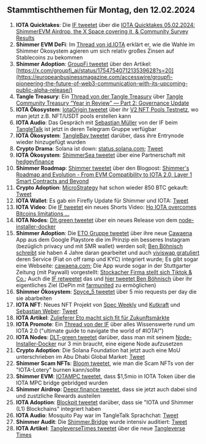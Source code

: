 ## Stammtischthemen für Montag, den 12.02.2024

1. **IOTA Quicktakes**: Die [IF tweetet]() über die [IOTA Quicktakes 05.02.2024: ShimmerEVM Airdrop, the X Space covering it, & Community Survey Results](https://www.youtube.com/watch?v=8ofEFbDiVHc)
2. **Shimmer EVM DeFi**: Im [Thread von id.IOTA](https://x.com/id_iota/status/1754619563331944822?s=20) erklärt er, wie die Wahle im Shimmer Ökosystem agieren um sich relativ großes Zinsen auf Stablecoins zu bekommen
3. **Shimmer Adoption**: [GroupFi tweetet](https://x.com/groupfi_ai/status/1754754071213539628?s=20) über den Artikel: [https://x.com/groupfi_ai/status/1754754071213539628?s=20](https://europeanbusinessmagazine.com/accesswire/groupfi-pioneering-the-future-of-web3-communication-with-its-upcoming-public-alpha-release/)
4. **Tangle Treasury**: Ein [Thread von der Tangle Treasury](https://x.com/TangleTreasury/status/1754670543184269778?s=20) über [Tangle Community Treasury “Year in Review” — Part 2: Governance Update](https://medium.com/@jamesjdsutton/tangle-community-treasury-year-in-review-part-2-governance-update-d0bd987a24c8)
5. **IOTA Ökosystem**: [IotaOrigin tweetet](https://x.com/origin_iota/status/1754774950664151438?s=20) über ihr [V2 NFT Pools Testnetz](https://set.snippool.xyz/Collections), wo man jetzt z.B. NFT/USDT pools erstellen kann
6. **IOTA Audio**: Das Gespräch mit [Sebastian Müller](https://twitter.com/NaitsabesMue) von der IF beim [TangleTalk](https://twitter.com/tangle_talk) ist jetzt in deren Telegram Gruppe verfügbar
7. **IOTA Ökosystem**: [TangleBay tweetet](https://x.com/tanglebay/status/1754822641356058864?s=20) darüber, dass ihre Entrynode wieder hinzugefügt wurden
8. **Crypto Drama**: Solana ist down: [status.solana.com](https://status.solana.com/); [Tweet](https://twitter.com/SolanaStatus/status/1754813351945789491)
9. **IOTA Ökosystem**: [ShimmerSea tweetet](https://x.com/ShimmerSeaDEX/status/1754848610779353479?s=20) über eine Partnerschaft mit [hedgeyfinance](https://twitter.com/hedgeyfinance)
10. **Shimmer Roadmap**: [Shimmer tweetet](https://x.com/shimmernet/status/1754867552746881491?s=20) über den Blogpost: [Shimmer's Roadmap and Evolution - From EVM Compatibility to IOTA 2.0, Layer 1 Smart Contracts and Beyond](https://blog.shimmer.network/shimmers-roadmap-and-evolution/)
11. **Crypto Adoption**: [MicroStrategy](https://twitter.com/MicroStrategy) hat schon wieder 850 BTC gekauft: [Tweet](https://x.com/saylor/status/1754976122607980726?s=20)
12. **IOTA Wallet**: Es gab ein Firefly Update für Shimmer und IOTA: [Tweet](https://x.com/Vrom14286662/status/1754947049890447396?s=20)
13. **IOTA Video**: Die [IF tweetet](https://x.com/iota/status/1754913093589623191?s=20) ein neues Shorts Video: [Ho IOTA overcomes Bitcoins limitations ...](https://www.youtube.com/shorts/kHHaoFYmKDc)
14. **IOTA Nodes**: [Dlt.green tweetet](https://x.com/dlt_green/status/1754985924029456851?s=20) über ein neues Release von dem [node-installer-docker](https://github.com/dlt-green/node-installer-docker)
15. **Shimmer Adoption**: Die [ETO Gruppe tweetet](https://x.com/EtoGruppe/status/1755125561846874304?s=20) über ihre neue [Cawaena](https://play.google.com/store/search?q=cawaena&c=apps&gl=DE) App aus dem Google Playstore die im Prinzip ein besseres Instagram (bezüglich privacy und mit SMR wallet) werden soll; [Ben Böhnisch schreibt](https://x.com/BenBoenisch/status/1755144561502904825?s=20) sie haben 4 Jahre daran gearbeitet und auch [viviswap gratuliert](https://x.com/viviswapcom/status/1755148061028839903?s=20) deren Service (Fiat on off ramp und KYC) integriert wurde; Es gibt sogar eine Webseite: [cawaena.com](https://cawaena.com/#/main/home); Die App wurde sogar in der Stuttgarter Zeitung (mit Paywall) vorgestellt: [Stockacher Firma stellt sich Tiktok & Co.](https://www.stuttgarter-zeitung.de/inhalt.neue-app-entwickelt-stockacher-firma-stellt-sich-tiktok-co.19eed20c-d94b-407e-b060-445c06235be2.html); Auch die [IF retweetet](https://x.com/iota/status/1755514007740400000?s=20) das und [hier tweetet Ben Böhnisch](https://x.com/BenBoenisch/status/1755517436143522148?s=20) über ihr eigentliches Ziel (DePin mit [farmunited](https://twitter.com/FarmUnited) zu ermöglichen)
16. **Shimmer Ökosystem**: [Spyce_5 tweetet](https://x.com/SPYCE_5/status/1755172635464413309?s=20) über 5 mio requests per day die sie abarbeiten
17. **IOTA NFT**: Neues NFT Projekt von [Spec Weekly](https://twitter.com/SpecWeekly) und [Kutkraft](https://twitter.com/kutkraft) und [Sebastian Weber](https://twitter.com/Sebasti65365174): [Tweet](https://x.com/SpecWeekly/status/1755186256911421729?s=20)
18. **IOTA Artikel**: [Zulieferer Eto macht sich fit für Zukunftsmärkte](https://www.schwaebische.de/wirtschaft/zulieferer-eto-macht-sich-fit-fuer-zukunftsmaerkte-2250370)
19. **IOTA Promote**: Ein [Thread von der IF](https://x.com/iota/status/1755260133121175954?s=20) über alles Wissenswerte rund um IOTA 2.0 ("ultimate guide to navigate the world of #IOTA!")
20. **IOTA Nodes**: [DLT-green tweetet](https://x.com/dlt_green/status/1755276718636437622?s=20) darüber, dass man mit seinem [Node-Installer-Docker](https://github.com/dlt-green/node-installer-docker) nur 3 min braucht, eine eigene Node aufzusetzen
21. **Crypto Adoption**: Die Solana Foundation hat jetzt auch eine MoU unterschrieben im Abu Dhabi Global Market: [Tweet](https://x.com/ADGlobalMarket/status/1755560414186754173?s=20)
22. **Shimmer Scam NFTs**: [Bloom tweetet](https://x.com/bloomwalletio/status/1755566233666064479?s=20), wie man die Scam NFTs von der "IOTA-Lotery" burnen kann/sollte
23. **Shimmer EVM**: [IOTAMPC tweetet](https://x.com/iotampc/status/1755546510111252798?s=20), dass $1,5mio in IOTA Token über die IOTA MPC bridge gebridged wurden
24. **Shimmer Airdrop**: [Deepr.finance tweetet](https://x.com/DeeprFinance/status/1755587282373943708?s=20), dass sie jetzt auch dabei sind und zustzliche Rewards austeilen
25. **IOTA Adoption**: [Blockpit tweetet](https://x.com/blockpit_io/status/1755643485334487185?s=20) darüber, dass sie "IOTA und Shimmer (L1) Blockchains" integriert haben
26. **IOTA Audio**: Mosquito Pay war im TangleTalk Sprachchat: [Tweet](https://x.com/tangle_talk/status/1755649215395451286?s=20)
27. **Shimmer Audit**: Die [Shimmer.Bridge](https://shimmerbridge.org/bridge) wurde intensiv auditiert: [Tweet](https://x.com/shimmerbridge/status/1755603174063493247?s=20)
28. **IOTA Artikel**: [TangleverseTimes tweetet](https://x.com/TangleverseWeb/status/1755615542445273457?s=20) über die neue [Tangleverse Times](https://times.tangleverse.io/shimmerbridge/)
